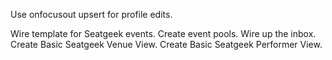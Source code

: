
Use onfocusout upsert for profile edits.

Wire template for Seatgeek events.
Create event pools.
Wire up the inbox.
Create Basic Seatgeek Venue View.
Create Basic Seatgeek Performer View.

